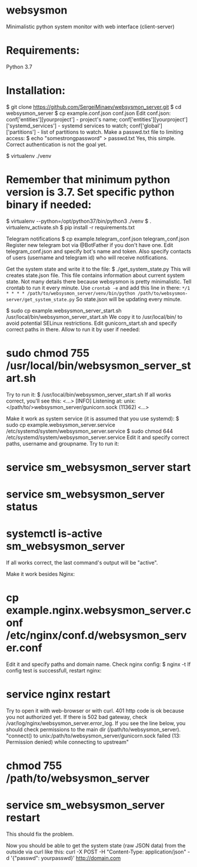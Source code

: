 # websysmon
Minimalistic python system monitor with web interface (client-server)

# Requirements:
Python 3.7

# Installation:
$ git clone https://github.com/SergeiMinaev/websysmon_server.git
$ cd websysmon_server
$ cp example.conf.json conf.json
Edit conf.json:
  conf['entities'][yourproject'] - project's name;
  conf['entities'][yourproject']['systemd_services'] - systemd services to watch;
  conf['global']['partitions'] - list of partitions to watch.
Make a passwd.txt file to limiting access:
$ echo "somestrongpassword" > passwd.txt
Yes, this simple. Correct authentication is not the goal yet.

$ virtualenv ./venv
# Remember that minimum python version is 3.7. Set specific python binary if needed:
$ virtualenv --python=/opt/python37/bin/python3 ./venv
$ . virtualenv_activate.sh
$ pip install -r requirements.txt

Telegram notifications
$ cp example.telegram_conf.json telegram_conf.json
Register new telegram bot via @BotFather if you don't have one.
Edit telegram_conf.json and specify bot's name and token.
Also specify contacts of users (username and telegram id) who will receive notifications.

Get the system state and write it to the file:
$ ./get_system_state.py
This will creates state.json file. This file contains information about current system
state. Not many details there because websysmon is pretty minimalistic.
Tell crontab to run it every minute. Use `crontab -e` and add this line in there:
`*/1 * * * * /path/to/websysmon_server/venv/bin/python /path/to/websysmon-server/get_system_state.py`
So state.json will be updating every minute.

$ sudo cp example.websysmon_server_start.sh /usr/local/bin/websysmon_server_start.sh
We copy it to /usr/local/bin/ to avoid potential SELinux restrictions.
Edit gunicorn_start.sh and specify correct paths in there.
Allow to run it by user if needed:
# sudo chmod 755 /usr/local/bin/websysmon_server_start.sh
Try to run it:
$ /usr/local/bin/websysmon_server_start.sh
If all works correct, you'll see this:
<...>
[INFO] Listening at: unix:</path/to/>websysmon_server/gunicorn.sock (11362)
<...>

Make it work as system service (it is assumed that you use systemd):
$ sudo cp example.websysmon_server.service /etc/systemd/system/websysmon_server.service
$ sudo chmod 644 /etc/systemd/system/websysmon_server.service
Edit it and specify correct paths, username and groupname.
Try to run it:
# service sm_websysmon_server start
# service sm_websysmon_server status
# systemctl is-active sm_websysmon_server
If all works correct, the last command's output will be "active".

Make it work besides Nginx:
# cp example.nginx.websysmon_server.conf /etc/nginx/conf.d/websysmon_server.conf
Edit it and specify paths and domain name.
Check nginx config:
$ nginx -t
If config test is successfull, restart nginx:
# service nginx restart

Try to open it with web-browser or with curl. 401 http code is ok because you not
authorized yet. If there is 502 bad gateway, check /var/log/nginx/websysmon_server.error_log.
If you see the line below, you should check permissions to the main dir (/path/to/websysmon_server).
"connect() to unix:/path/to/websysmon_server/gunicorn.sock failed (13: Permission denied) while
connecting to upstream"
# chmod 755 /path/to/websysmon_server
# service sm_websysmon_server restart
This should fix the problem.

Now you should be able to get the system state (raw JSON data) from the outside via curl like this:
curl -X POST -H "Content-Type: application/json" -d '{"passwd": yourpasswd}' http://domain.com
